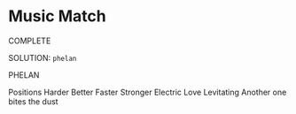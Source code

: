 # Music Match

COMPLETE

SOLUTION: `phelan`

PHELAN

Positions
Harder Better Faster Stronger
Electric Love
Levitating
Another one bites the dust
